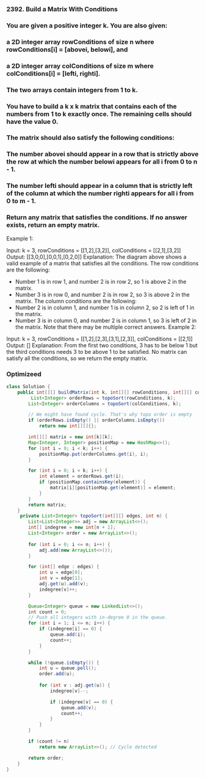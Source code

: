 ### 2392. Build a Matrix With Conditions

### You are given a positive integer k. You are also given:

### a 2D integer array rowConditions of size n where rowConditions[i] = [abovei, belowi], and
### a 2D integer array colConditions of size m where colConditions[i] = [lefti, righti].
### The two arrays contain integers from 1 to k.

### You have to build a k x k matrix that contains each of the numbers from 1 to k exactly once. The remaining cells should have the value 0.

### The matrix should also satisfy the following conditions:

### The number abovei should appear in a row that is strictly above the row at which the number belowi appears for all i from 0 to n - 1.
### The number lefti should appear in a column that is strictly left of the column at which the number righti appears for all i from 0 to m - 1.
### Return any matrix that satisfies the conditions. If no answer exists, return an empty matrix.

 

Example 1:


Input: k = 3, rowConditions = [[1,2],[3,2]], colConditions = [[2,1],[3,2]]
Output: [[3,0,0],[0,0,1],[0,2,0]]
Explanation: The diagram above shows a valid example of a matrix that satisfies all the conditions.
The row conditions are the following:
- Number 1 is in row 1, and number 2 is in row 2, so 1 is above 2 in the matrix.
- Number 3 is in row 0, and number 2 is in row 2, so 3 is above 2 in the matrix.
The column conditions are the following:
- Number 2 is in column 1, and number 1 is in column 2, so 2 is left of 1 in the matrix.
- Number 3 is in column 0, and number 2 is in column 1, so 3 is left of 2 in the matrix.
Note that there may be multiple correct answers.
Example 2:

Input: k = 3, rowConditions = [[1,2],[2,3],[3,1],[2,3]], colConditions = [[2,1]]
Output: []
Explanation: From the first two conditions, 3 has to be below 1 but the third conditions needs 3 to be above 1 to be satisfied.
No matrix can satisfy all the conditions, so we return the empty matrix.


### Optimizeed 


```java
class Solution {
    public int[][] buildMatrix(int k, int[][] rowConditions, int[][] colConditions) {
         List<Integer> orderRows = topoSort(rowConditions, k);
        List<Integer> orderColumns = topoSort(colConditions, k);

        // We might have found cycle. That's why topo order is empty
        if (orderRows.isEmpty() || orderColumns.isEmpty())
            return new int[][]{};

        int[][] matrix = new int[k][k];
        Map<Integer, Integer> positionMap = new HashMap<>();
        for (int i = 0; i < k; i++) {
            positionMap.put(orderColumns.get(i), i);
        }

        for (int i = 0; i < k; i++) {
            int element = orderRows.get(i);
            if (positionMap.containsKey(element)) {
                matrix[i][positionMap.get(element)] = element;
            }
        }
        return matrix;
    }
     private List<Integer> topoSort(int[][] edges, int n) {
        List<List<Integer>> adj = new ArrayList<>();
        int[] indegree = new int[n + 1];
        List<Integer> order = new ArrayList<>();
        
        for (int i = 0; i <= n; i++) {
            adj.add(new ArrayList<>());
        }

        for (int[] edge : edges) {
            int u = edge[0];
            int v = edge[1];
            adj.get(u).add(v);
            indegree[v]++;
        }

        Queue<Integer> queue = new LinkedList<>();
        int count = 0;
        // Push all integers with in-degree 0 in the queue.
        for (int i = 1; i <= n; i++) {
            if (indegree[i] == 0) {
                queue.add(i);
                count++;
            }
        }

        while (!queue.isEmpty()) {
            int u = queue.poll();
            order.add(u);
            
            for (int v : adj.get(u)) {
                indegree[v]--;

                if (indegree[v] == 0) {
                    queue.add(v);
                    count++;
                }
            }
        }

        if (count != n) 
            return new ArrayList<>(); // Cycle detected

        return order;
    }
}
```